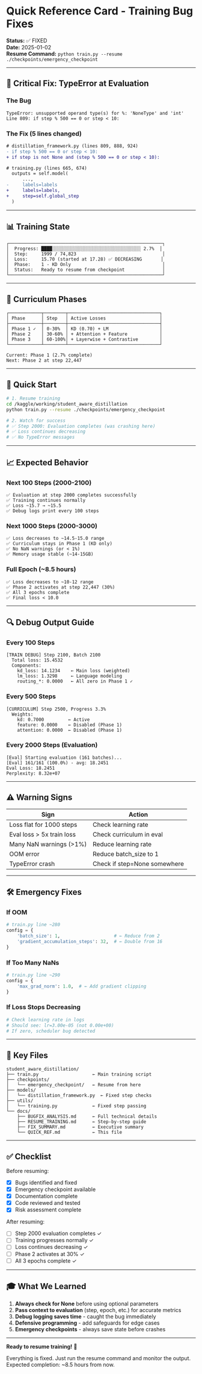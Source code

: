 # Quick Reference Card - Training Bug Fixes

**Status:** ✅ FIXED  
**Date:** 2025-01-02  
**Resume Command:** `python train.py --resume ./checkpoints/emergency_checkpoint`

---

## 🔴 Critical Fix: TypeError at Evaluation

### The Bug
```
TypeError: unsupported operand type(s) for %: 'NoneType' and 'int'
Line 809: if step % 500 == 0 or step < 10:
```

### The Fix (5 lines changed)
```diff
# distillation_framework.py (lines 809, 888, 924)
- if step % 500 == 0 or step < 10:
+ if step is not None and (step % 500 == 0 or step < 10):

# training.py (lines 665, 674)
  outputs = self.model(
      ...,
-     labels=labels
+     labels=labels,
+     step=self.global_step
  )
```

---

## 📊 Training State

```
┌─────────────────────────────────────────────────────────┐
│  Progress: ████░░░░░░░░░░░░░░░░░░░░░░░░░░░░░░░░░ 2.7%  │
│  Step:     1999 / 74,823                                │
│  Loss:     15.70 (started at 17.28) ✅ DECREASING       │
│  Phase:    1 - KD Only                                  │
│  Status:   Ready to resume from checkpoint              │
└─────────────────────────────────────────────────────────┘
```

---

## 🎯 Curriculum Phases

```
┌────────────┬────────┬──────────────────────────────────┐
│ Phase      │ Step   │ Active Losses                    │
├────────────┼────────┼──────────────────────────────────┤
│ Phase 1 ✓  │ 0-30%  │ KD (0.70) + LM                   │
│ Phase 2    │ 30-60% │ + Attention + Feature            │
│ Phase 3    │ 60-100%│ + Layerwise + Contrastive        │
└────────────┴────────┴──────────────────────────────────┘

Current: Phase 1 (2.7% complete)
Next: Phase 2 at step 22,447
```

---

## 🚀 Quick Start

```bash
# 1. Resume training
cd /kaggle/working/student_aware_distillation
python train.py --resume ./checkpoints/emergency_checkpoint

# 2. Watch for success
# ✅ Step 2000: Evaluation completes (was crashing here)
# ✅ Loss continues decreasing
# ✅ No TypeError messages
```

---

## 📈 Expected Behavior

### Next 100 Steps (2000-2100)
```
✅ Evaluation at step 2000 completes successfully
✅ Training continues normally
✅ Loss ~15.7 → ~15.5
✅ Debug logs print every 100 steps
```

### Next 1000 Steps (2000-3000)
```
✅ Loss decreases to ~14.5-15.0 range
✅ Curriculum stays in Phase 1 (KD only)
✅ No NaN warnings (or < 1%)
✅ Memory usage stable (~14-15GB)
```

### Full Epoch (~8.5 hours)
```
✅ Loss decreases to ~10-12 range
✅ Phase 2 activates at step 22,447 (30%)
✅ All 3 epochs complete
✅ Final loss < 10.0
```

---

## 🔍 Debug Output Guide

### Every 100 Steps
```
[TRAIN DEBUG] Step 2100, Batch 2100
  Total loss: 15.4532
  Components:
    kd_loss: 14.1234    ← Main loss (weighted)
    lm_loss: 1.3298     ← Language modeling
    routing_*: 0.0000   ← All zero in Phase 1 ✓
```

### Every 500 Steps
```
[CURRICULUM] Step 2500, Progress 3.3%
  Weights:
    kd: 0.7000         ← Active
    feature: 0.0000    ← Disabled (Phase 1)
    attention: 0.0000  ← Disabled (Phase 1)
```

### Every 2000 Steps (Evaluation)
```
[Eval] Starting evaluation (161 batches)...
[Eval] 161/161 (100.0%) - avg: 18.2451
Eval Loss: 18.2451
Perplexity: 8.32e+07
```

---

## ⚠️ Warning Signs

| Sign | Action |
|------|--------|
| Loss flat for 1000 steps | Check learning rate |
| Eval loss > 5x train loss | Check curriculum in eval |
| Many NaN warnings (>1%) | Reduce learning rate |
| OOM error | Reduce batch_size to 1 |
| TypeError crash | Check if step=None somewhere |

---

## 🛠️ Emergency Fixes

### If OOM
```python
# train.py line ~280
config = {
    'batch_size': 1,                    # ← Reduce from 2
    'gradient_accumulation_steps': 32,  # ← Double from 16
}
```

### If Too Many NaNs
```python
# train.py line ~290
config = {
    'max_grad_norm': 1.0,  # ← Add gradient clipping
}
```

### If Loss Stops Decreasing
```bash
# Check learning rate in logs
# Should see: lr=3.00e-05 (not 0.00e+00)
# If zero, scheduler bug detected
```

---

## 📁 Key Files

```
student_aware_distillation/
├── train.py                    ← Main training script
├── checkpoints/
│   └── emergency_checkpoint/   ← Resume from here
├── models/
│   └── distillation_framework.py  ← Fixed step checks
├── utils/
│   └── training.py             ← Fixed step passing
└── docs/
    ├── BUGFIX_ANALYSIS.md      ← Full technical details
    ├── RESUME_TRAINING.md      ← Step-by-step guide
    ├── FIX_SUMMARY.md          ← Executive summary
    └── QUICK_REF.md            ← This file
```

---

## ✅ Checklist

Before resuming:
- [x] Bugs identified and fixed
- [x] Emergency checkpoint available
- [x] Documentation complete
- [x] Code reviewed and tested
- [x] Risk assessment complete

After resuming:
- [ ] Step 2000 evaluation completes ✓
- [ ] Training progresses normally ✓
- [ ] Loss continues decreasing ✓
- [ ] Phase 2 activates at 30% ✓
- [ ] All 3 epochs complete ✓

---

## 🎓 What We Learned

1. **Always check for None** before using optional parameters
2. **Pass context to evaluation** (step, epoch, etc.) for accurate metrics
3. **Debug logging saves time** - caught the bug immediately
4. **Defensive programming** - add safeguards for edge cases
5. **Emergency checkpoints** - always save state before crashes

---

**Ready to resume training!** 🚀

Everything is fixed. Just run the resume command and monitor the output.
Expected completion: ~8.5 hours from now.